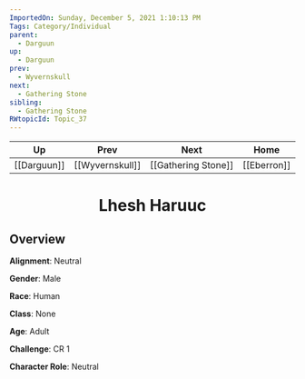 ```yaml
---
ImportedOn: Sunday, December 5, 2021 1:10:13 PM
Tags: Category/Individual
parent:
  - Darguun
up:
  - Darguun
prev:
  - Wyvernskull
next:
  - Gathering Stone
sibling:
  - Gathering Stone
RWtopicId: Topic_37
---
```


| Up | Prev | Next | Home |
|----|------|------|------|
| [[Darguun]] | [[Wyvernskull]] | [[Gathering Stone]] | [[Eberron]] |

# <center>Lhesh Haruuc</center>

## Overview

**Alignment**: Neutral

**Gender**: Male

**Race**: Human

**Class**: None

**Age**: Adult

**Challenge**: CR 1

**Character Role**: Neutral
